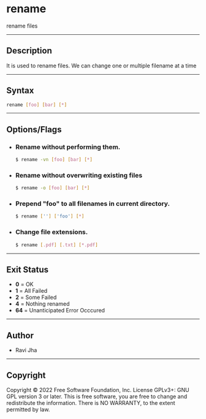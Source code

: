 # rename
rename files

---

## Description
It is used to rename files.
We can change one or multiple filename at a time

---

## Syntax
```bash
rename [foo] [bar] [*]
```
---

## Options/Flags
- ###  Rename without performing them.
    ```bash
    $ rename -vn [foo] [bar] [*]
    ```
- ### Rename without overwriting existing files
    ```bash
    $ rename -o [foo] [bar] [*]
    ```
- ### Prepend "foo" to all filenames in current directory.
    ```bash
    $ rename [''] ['foo'] [*]
    ```
- ### Change file extensions.
    ```bash
    $ rename [.pdf] [.txt] [*.pdf]
    ```

---

## Exit Status
- **0** = OK
- **1** = All Failed
- **2** = Some Failed
- **4** = Nothing renamed
- **64** = Unanticipated Error Occcured
---

## Author
- Ravi Jha

---

## Copyright
Copyright © 2022 Free Software Foundation, Inc. License GPLv3+: GNU GPL version 3 or later.
This is free software, you are free to change and redistribute the information. There is NO WARRANTY, to the extent permitted by law.
